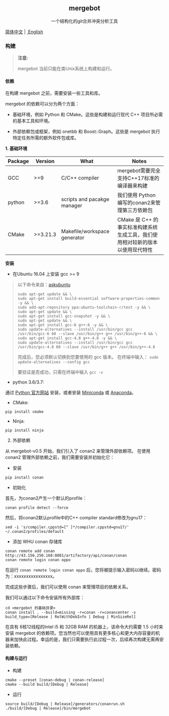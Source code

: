 <h2 align="center">mergebot</h2>
<p align="center">一个结构化的git合并冲突分析工具</p>

<a href="./README.zh-CN.md">简体中文</a>&nbsp;|&nbsp;<a href="../README.md">
English</a>

### 构建

> **注意:**
>
> mergebot 当前只能在类Unix系统上构建和运行。

#### 依赖

在构建 mergebot 之前，需要安装一些工具和库。

mergebot 的依赖可以分为两个方面：

+ 基础环境，例如 Python 和 CMake。这些是构建和运行现代 C++ 项目所必需的基本工具和环境。

+ 外部依赖包或框架，例如 onetbb 和 Boost::Graph。这些是 mergebot
  执行特定任务所需的额外软件包或库。

**1. 基础环境**

| Package | Version   | What                         | Notes                                        |
|---------|-----------|------------------------------|----------------------------------------------|
| GCC     | \>=9      | C/C++ compiler               | mergebot需要完全支持C++17标准的编译器来构建                 |
| python  | \>=3.6    | scripts and pacakge manager  | 我们使用 Python 编写的conan2来管理第三方依赖包               |
| CMake   | \>=3.21.3 | Makefile/workspace generator | CMake 是 C++ 的事实标准构建系统生成工具，我们使用相对较新的版本以使用现代特性 |

**安装**

+ 在Ubuntu 16.04 上安装 gcc >= 9

> 以下命令来自：[askubuntu](http://askubuntu.com/a/581497)
>
> ```shell
> sudo apt-get update && \
> sudo apt-get install build-essential software-properties-common -y && \
> sudo add-apt-repository ppa:ubuntu-toolchain-r/test -y && \
> sudo apt-get update && \
> sudo apt-get install gcc-snapshot -y && \
> sudo apt-get update && \
> sudo apt-get install gcc-6 g++-6 -y && \
> sudo update-alternatives --install /usr/bin/gcc gcc /usr/bin/gcc-6 60 --slave /usr/bin/g++ g++ /usr/bin/g++-6 && \
> sudo apt-get install gcc-4.8 g++-4.8 -y && \
> sudo update-alternatives --install /usr/bin/gcc gcc /usr/bin/gcc-4.8 60 --slave /usr/bin/g++ g++ /usr/bin/g++-4.8
> ```
>
> 完成后，您必须默认切换到您要使用的 gcc 版本。
> 在终端中输入：
> `sudo update-alternatives --config gcc`
>
> 要验证是否成功，只需在终端中输入
> `gcc -v`

+ python 3.6/3.7:

通过 [Python 官方网站](https://www.python.org/downloads/)
安装，或者安装 [Miniconda](https://docs.conda.io/en/main/miniconda.html)
或 [Anaconda](https://www.anaconda.com/download)。

+ CMake:

```shell
pip install cmake
```

+ Ninja:

```shell
pip install ninja
```

2. 外部依赖

从 mergebot-v0.5 开始，我们引入了 conan2 来管理外部依赖项。
在使用 conan2 管理外部依赖之前，我们需要安装并初始化它：

+ 安装

```shell
pip install conan
```

+ 初始化

首先，为conan2产生一个默认的profile：

```shell
conan profile detect --force
```

然后，将conan2默认profile中的C++ compiler standard修改为gnu17：

```shell
sed -i 's/compiler.cppstd=[^ ]*/compiler.cppstd=gnu17/' ~/.conan2/profiles/default
```

+ 添加 WHU conan 存储库

```shell
conan remote add conan http://43.156.250.168:8081/artifactory/api/conan/conan
conan remote login conan oppo
```

在运行 `conan remote login conan oppo` 后，您将被提示输入密码以继续。密码为：xxxxxxxxxxxxxxxx。

完成这些步骤后，我们可以使用 conan 来管理项目的依赖关系。

我们可以通过以下命令安装所有外部库：

```shell
cd <mergebot 的基础目录>
conan install . --build=missing -r=conan -r=conancenter -s
build_type=[Release | RelWithDebInfo | Debug | MinSizeRel]
```

在具有 6核12线程的Intel i5 和 32GB RAM 的机器上，该命令大约需要 1.5 小时来安装
mergebot 的依赖项。您当然也可以使用具有更多核心和更大内存容量的机器来加快此过程。幸运的是，我们只需要执行此过程一次，后续再次构建无需再安装依赖。

#### 构建与运行

+ 构建

```shell
cmake --preset [conan-debug | conan-release]
cmake --build build/[Debug | Release]
```

+ 运行

```shell
source build/[Debug | Release]/generators/conanrun.sh
./build/[Debug | Release]/bin/mergebot
```
